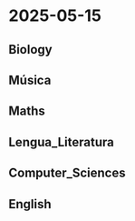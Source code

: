 # 2025-05-15 <!-- markmap: foldAll -->

## Biology

## Música

## Maths

## Lengua_Literatura

## Computer_Sciences

## English


